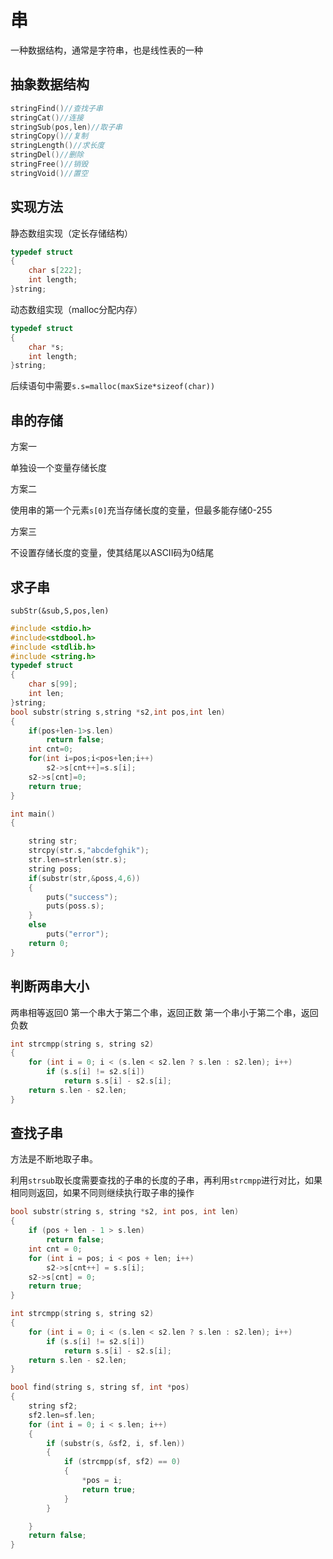 # 串

一种数据结构，通常是字符串，也是线性表的一种

## 抽象数据结构

```c
stringFind()//查找子串
stringCat()//连接
stringSub(pos,len)//取子串
stringCopy()//复制
stringLength()//求长度
stringDel()//删除
stringFree()//销毁
stringVoid()//置空
```

## 实现方法

静态数组实现（定长存储结构）

```c
typedef struct
{
    char s[222];
    int length;
}string;
```

动态数组实现（malloc分配内存）

```c
typedef struct
{
    char *s;
    int length;
}string;
```

后续语句中需要```s.s=malloc(maxSize*sizeof(char))```

## 串的存储

方案一

单独设一个变量存储长度

方案二

使用串的第一个元素``s[0]``充当存储长度的变量，但最多能存储0-255

方案三

不设置存储长度的变量，使其结尾以ASCII码为0结尾

## 求子串

```subStr(&sub,S,pos,len)```

```c
#include <stdio.h>
#include<stdbool.h>
#include <stdlib.h>
#include <string.h>
typedef struct
{
    char s[99];
    int len;
}string;
bool substr(string s,string *s2,int pos,int len)
{
    if(pos+len-1>s.len)
        return false;
    int cnt=0;
    for(int i=pos;i<pos+len;i++)
        s2->s[cnt++]=s.s[i];
    s2->s[cnt]=0;
    return true;
}

int main()
{

    string str;
    strcpy(str.s,"abcdefghik");
    str.len=strlen(str.s);
    string poss;
    if(substr(str,&poss,4,6))
    {
        puts("success");
        puts(poss.s);
    }
    else
        puts("error");
    return 0;
}
```

## 判断两串大小
两串相等返回0
第一个串大于第二个串，返回正数
第一个串小于第二个串，返回负数

```c
int strcmpp(string s, string s2)
{
    for (int i = 0; i < (s.len < s2.len ? s.len : s2.len); i++)
        if (s.s[i] != s2.s[i])
            return s.s[i] - s2.s[i];
    return s.len - s2.len;
}
```

## 查找子串

方法是不断地取子串。

利用``strsub``取长度需要查找的子串的长度的子串，再利用``strcmpp``进行对比，如果相同则返回，如果不同则继续执行取子串的操作

```c
bool substr(string s, string *s2, int pos, int len)
{
    if (pos + len - 1 > s.len)
        return false;
    int cnt = 0;
    for (int i = pos; i < pos + len; i++)
        s2->s[cnt++] = s.s[i];
    s2->s[cnt] = 0;
    return true;
}

int strcmpp(string s, string s2)
{
    for (int i = 0; i < (s.len < s2.len ? s.len : s2.len); i++)
        if (s.s[i] != s2.s[i])
            return s.s[i] - s2.s[i];
    return s.len - s2.len;
}

bool find(string s, string sf, int *pos)
{
    string sf2;
    sf2.len=sf.len;
    for (int i = 0; i < s.len; i++)
    {
        if (substr(s, &sf2, i, sf.len))
        {
            if (strcmpp(sf, sf2) == 0)
            {
                *pos = i;
                return true;
            }
        }

    }
    return false;
}
```

